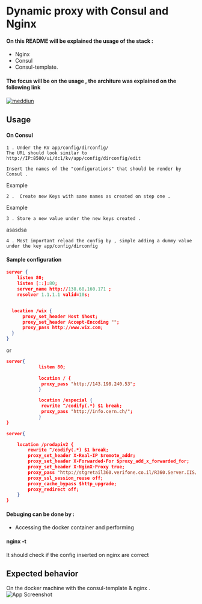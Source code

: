 
# Dynamic proxy with Consul and Nginx

#### On this README will be explained the usage of the stack :

 * Nginx 
 * Consul 
 * Consul-template.

#### The focus will be on the usage , the architure was explained on the following link 

[![meddiun](https://img.shields.io/badge/Tutorial-medium-red)](https://medium.com/@raphaelrpg1/consul-consul-template-and-dynamic-nginx-configuration-b6470a7a09c3)


## Usage 


#### On Consul 


    1 . Under the KV app/config/dirconfig/
    The URL should look similar to http://IP:8500/ui/dc1/kv/app/config/dirconfig/edit

    Insert the names of the "configurations" that should be render by Consul .

Example

    2 .  Create new Keys with same names as created on step one .

Example


    3 . Store a new value under the new keys created .


asasdsa

    4 . Most important reload the config by , simple adding a dummy value under the key app/config/dirconfig

#### Sample configuration  
 
```json
server {
    listen 80;
    listen [::]:80;
    server_name http://138.68.160.171 ;
    resolver 1.1.1.1 valid=10s;


  location /wix {
      proxy_set_header Host $host;
      proxy_set_header Accept-Encoding "";
      proxy_pass http://www.wix.com;
  }
}
```
or 
```json
server{
			listen 80;
  
			location / {
			 proxy_pass "http://143.198.240.53";
			}

			location /especial {
			 rewrite ^/codify(.*) $1 break;
			 proxy_pass "http://info.cern.ch/";
			}
}


```


```json
server{

    location /prodapiv2 {
        rewrite ^/codify(.*) $1 break;
        proxy_set_header X-Real-IP $remote_addr;
        proxy_set_header X-Forwarded-For $proxy_add_x_forwarded_for;
        proxy_set_header X-NginX-Proxy true;
        proxy_pass "http://stgretail360.verifone.co.il/R360.Server.IIS/services/Services.asmx";
        proxy_ssl_session_reuse off;
        proxy_cache_bypass $http_upgrade;
        proxy_redirect off;
    }
}

```



#### Debuging can be done by :

* Accessing the docker container and performing 

#### nginx -t 
It should check if the config inserted on nginx are correct 




## Expected behavior 


On the docker machine with the consul-template & nginx .
![App Screenshot](https://i.ibb.co/BqT4Tbx/Screen-Shot-2022-04-13-at-17-55-42.png)



